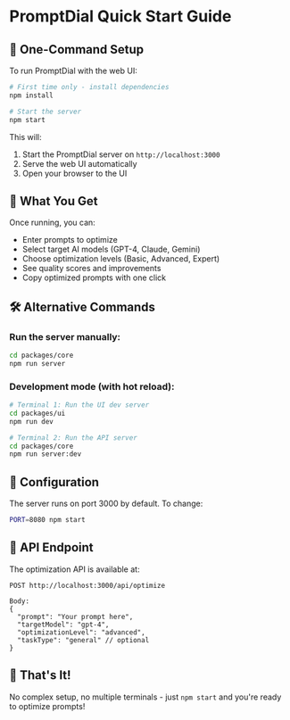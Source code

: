 # PromptDial Quick Start Guide

## 🚀 One-Command Setup

To run PromptDial with the web UI:

```bash
# First time only - install dependencies
npm install

# Start the server
npm start
```

This will:
1. Start the PromptDial server on `http://localhost:3000`
2. Serve the web UI automatically
3. Open your browser to the UI

## 📱 What You Get

Once running, you can:
- Enter prompts to optimize
- Select target AI models (GPT-4, Claude, Gemini)
- Choose optimization levels (Basic, Advanced, Expert)
- See quality scores and improvements
- Copy optimized prompts with one click

## 🛠️ Alternative Commands

### Run the server manually:
```bash
cd packages/core
npm run server
```

### Development mode (with hot reload):
```bash
# Terminal 1: Run the UI dev server
cd packages/ui
npm run dev

# Terminal 2: Run the API server
cd packages/core
npm run server:dev
```

## 🔧 Configuration

The server runs on port 3000 by default. To change:
```bash
PORT=8080 npm start
```

## 📝 API Endpoint

The optimization API is available at:
```
POST http://localhost:3000/api/optimize

Body:
{
  "prompt": "Your prompt here",
  "targetModel": "gpt-4",
  "optimizationLevel": "advanced",
  "taskType": "general" // optional
}
```

## 🎯 That's It!

No complex setup, no multiple terminals - just `npm start` and you're ready to optimize prompts!